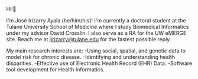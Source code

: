 Hi!👋

I'm José Irizarry Ayala (he/him/his)! I'm currently a doctoral student at the Tulane University School of Medicine where I study Biomedical Informatics under my advisor David Crosslin. I also serve as a RA for the UW eMERGE site. Reach me at jirizarry@tulane.edu for the fastest possible reply.

My main research interests are:
-Using social, spatial, and genetic data to model risk for chronic disease.
-Identifying and understanding health disparities.
-Effective use of Electronic Health Record (EHR) Data.
-Software tool development for Health Informatics.
